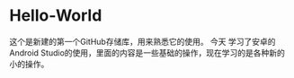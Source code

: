 # Hello-World
这个是新建的第一个GitHub存储库，用来熟悉它的使用。
今天 学习了安卓的Android Studio的使用，里面的内容是一些基础的操作，现在学习的是各种新的小的操作。
